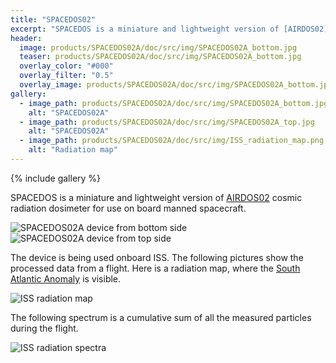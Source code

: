 ```yaml
---
title: "SPACEDOS02"
excerpt: "SPACEDOS is a miniature and lightweight version of [AIRDOS02](https://github.com/UniversalScientificTechnologies/AIRDOS02) dosimeter for use on board of manned spacecraft."
header:
  image: products/SPACEDOS02A/doc/src/img/SPACEDOS02A_bottom.jpg
  teaser: products/SPACEDOS02A/doc/src/img/SPACEDOS02A_bottom.jpg
  overlay_color: "#000"
  overlay_filter: "0.5"
  overlay_image: products/SPACEDOS02A/doc/src/img/SPACEDOS02A_bottom.jpg
gallery:
  - image_path: products/SPACEDOS02A/doc/src/img/SPACEDOS02A_bottom.jpg
    alt: "SPACEDOS02A"
  - image_path: products/SPACEDOS02A/doc/src/img/SPACEDOS02A_top.jpg
    alt: "SPACEDOS02A"
  - image_path: products/SPACEDOS02A/doc/src/img/ISS_radiation_map.png
    alt: "Radiation map"
---
```


{% include gallery %}

SPACEDOS is a miniature and lightweight version of [AIRDOS02](https://github.com/UniversalScientificTechnologies/AIRDOS02) cosmic radiation dosimeter for use on board manned spacecraft.

![SPACEDOS02A device from bottom side](products/SPACEDOS02A/doc/src/img/SPACEDOS02A_bottom.jpg "PCB")
![SPACEDOS02A device from top side](products/SPACEDOS02A/doc/src/img/SPACEDOS02A_top.jpg "PCB")

The device is being used onboard ISS. The following pictures show the processed data from a flight. Here is a radiation map, where the [South Atlantic Anomaly](https://en.wikipedia.org/wiki/South_Atlantic_Anomaly) is visible.

![ISS radiation map](products/SPACEDOS02A/doc/src/img/ISS_radiation_map.png)

The following spectrum is a cumulative sum of all the measured particles during the flight. 

![ISS radiation spectra](products/SPACEDOS02A/doc/src/img/iss_flight_spectra.png)

